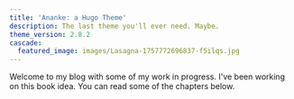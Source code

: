 ```yaml
---
title: 'Ananke: a Hugo Theme'
description: The last theme you'll ever need. Maybe.
theme_version: 2.8.2
cascade:
  featured_image: images/Lasagna-1757772696837-f5ilqs.jpg
---
```

Welcome to my blog with some of my work in progress. I've been working on this book idea. You can read some of the chapters below.